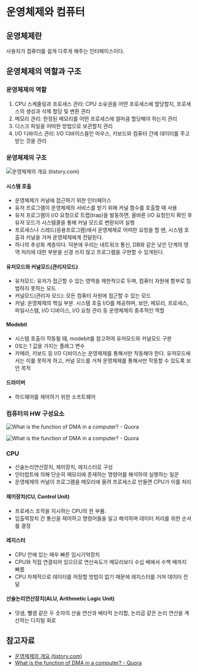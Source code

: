 # 운영체제와 컴퓨터

## 운영체제란

사용자가 컴퓨터를 쉽게 다루게 해주는 인터페이스이다.



## 운영체제의 역할과 구조

### 운영체제의 역할

1. CPU 스케줄링과 프로세스 관리: CPU 소유권을 어떤 프로세스에 할당할지, 프로세스의 생성과 삭제 할당 및 변환 관리
2. 메모리 관리: 한정된 메모리를 어떤 프로세스에 얼마큼 할당해야 하는지 관리
3. 디스크 파일을 어떠한 방법으로 보관할지 관리
4. I/O 디바이스 관리: I/O 디바이스들인 마우스, 키보드와 컴퓨터 간에 데이터를 주고받는 것을 관리

### 운영체제의 구조

![운영체제의 개요 (tistory.com)](https://t1.daumcdn.net/cfile/tistory/9948B8465C262ABB1C)

#### 시스템 호출

* 운영체제가 커널에 접근하기 위한 인터페이스
* 유저 프로그램이 운영체제의 서비스를 받기 위해 커널 함수를 호출할 때 사용
* 유저 프로그램이 I/O 요청으로 트랩(trap)을 발동하면, 올바른 I/O 요청인지 확인 후 유저 모드가 시스템콜을 통해 커널 모드로 변환되어 실행&#x20;
* 프로세스나 스레드(응용프로그램)에서 운영체제로 어떠한 요청을 할 땐, 시스템 호출과 커널을 거쳐 운영체제에게 전달된다.
* 하나의 추상화 계층이다. 덕분에 우리는 네트워크 통신, DB와 같은 낮은 단계의 영역 처리에 대한 부분을 신경 쓰지 않고 프로그램을 구현할 수 있게된다.

#### 유저모드와 커널모드(관리자모드)

* 유저모드: 유저가 접근할 수 있는 영역을 제한적으로 두며, 컴퓨터 자원에 함부로 침범하지 못하는 모드
* 커널모드(관리자 모드): 모든 컴퓨터 자원에 접근할 수 있는 모드
* 커널: 운영체제의 핵심 부분. 시스템 호출 I/O를 제공하며, 보안, 메모리, 프로세스, 파일시스템, I/O 디바이스, I/O 요청 관리 등 운영체제의 중추적인 역할

#### Modebit

* 시스템 호출이 작동될 떄, modebit를 참고하여 유저모드와 커널모드 구분
* 0또는 1 값을 가지는 플래그 변수
* 카메라, 키보드 등 I/O 디바이스는 운영체제를 통해서만 작동해야 한다. 유저모드에서는 이를 못하게 하고, 커널 모드를 거쳐 운영체제를 통해서만 작동할 수 있도록 보안 목적

#### 드라이버

* 하드웨어를 제어하기 위한 소프트웨어

### 컴퓨터의 HW 구성요소

![What is the function of DMA in a computer? - Quora](https://velog.velcdn.com/images%2Ffront%2Fpost%2F241a2334-d16c-4e1c-9fe1-c6a0f2cdf748%2F6.jpg)

![What is the function of DMA in a computer? - Quora](https://velog.velcdn.com/images%2Ffront%2Fpost%2F7ed6b5e4-2592-40d5-958f-18bbeecb0378%2F7.jpg)

### CPU

* 산술논리연산장치, 제어장치, 레지스터로 구성
* 인터럽트에 의해 단순히 메모리에 존재하는 명령어를 해석하여 실행하는 일꾼
* 운영체제의 커널이 프로그램을 메모리에 올려 프로세스로 만들면 CPU가 이를 처리



#### 제어장치(CU, Control Unit)

* 프로세스 조작을 지시하는 CPU의 한 부품.&#x20;
* 입출력장치 간 통신을 제어하고 명령어들을 일고 해석하며 데이터 처리를 위한 순서를 결정

#### 레지스터

* CPU 안에 있는 매우 빠른 임시기억장치
* CPU와 직접 연결되어 있으므로 연산속도가 메모리보다 수십 배에서 수백 배까지 빠름
* CPU 자체적으로 데이터를 저장할 방법이 없기 때문에 레지스터를 거쳐 데이터 전달

#### 산술논리연산장치(ALU, Arithmetic Logic Unit)

* 덧샘, 뺄셈 같은 두 숫자의 산술 연산과 배타적 논리합, 논리곱 같은 논리 연산을 계산하는 디지털 회로





## 참고자료

* [운영체제의 개요 (tistory.com)](https://yunzuo.tistory.com/2)
* [What is the function of DMA in a computer? - Quora](https://www.quora.com/What-is-the-function-of-DMA-in-a-computer)
